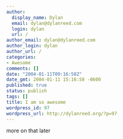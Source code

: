 ```yaml
---
author:
  display_name: Dylan
  email: dylan@dylanreed.com
  login: dylan
  url: /
author_email: dylan@dylanreed.com
author_login: dylan
author_url: /
categories:
- Awesome
comments: []
date: "2004-01-11T09:16:58Z"
date_gmt: 2004-01-11 15:16:58 -0600
published: true
status: publish
tags: []
title: I am so awesome
wordpress_id: 97
wordpress_url: http://dylanreed.org/?p=97
---
```


more on that later
